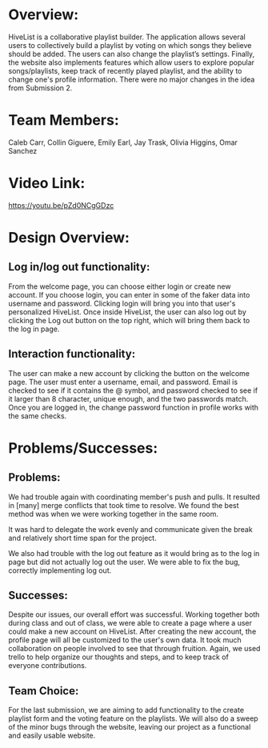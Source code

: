 ﻿# Overview:HiveList is a collaborative playlist builder. The application allows several users to collectively build a playlist by voting on which songs they believe should be added. The users can also change the playlist’s settings. Finally, the website also implements features which allow users to explore popular songs/playlists, keep track of recently played playlist, and the ability to change one's profile information. There were no major changes in the idea from Submission 2.# Team Members: Caleb Carr, Collin Giguere, Emily Earl, Jay Trask, Olivia Higgins, Omar Sanchez# Video Link:https://youtu.be/pZd0NCgGDzc# Design Overview:## Log in/log out functionality:From the welcome page, you can choose either login or create new account. If you choose login, you can enter in some of the faker data into username and password. Clicking login will bring you into that user's personalized HiveList. Once inside HiveList, the user can also log out by clicking the Log out button on the top right, which will bring them back to the log in page. ## Interaction functionality:The user can make a new account by clicking the button on the welcome page. The user must enter a username, email, and password. Email is checked to see if it contains the @ symbol, and password checked to see if it larger than 8 character, unique enough, and the two passwords match. Once you are logged in, the change password function in profile works with the same checks.  # Problems/Successes:## Problems:We had trouble again with coordinating member's push and pulls. It resulted in [many] merge conflicts that took time to resolve. We found the best method was when we were working together in the same room. It was hard to delegate the work evenly and communicate given the break and relatively short time span for the project. We also had trouble with the log out feature as it would bring as to the log in page but did not actually log out the user. We were able to fix the bug, correctly implementing log out.## Successes:Despite our issues, our overall effort was successful. Working together both during class and out of class, we were able to create a page where a user could make a new account on HiveList. After creating the new account, the profile page will all be customized to the user's own data. It took much collaboration on people involved to see that through fruition. Again, we used trello to help organize our thoughts and steps, and to keep track of everyone contributions.## Team Choice:For the last submission, we are aiming to add functionality to the create playlist form and the voting feature on the playlists. We will also do a sweep of the minor bugs through the website, leaving our project as a functional and easily usable website.